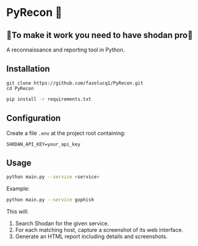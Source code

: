 # PyRecon 🧭

## 🚨To make it work you need to have shodan pro🚨

A reconnaissance and reporting tool in Python.  

## Installation
```
git clone https://github.com/fazelucq1/PyRecon.git
cd PyRecon
```
```bash
pip install -r requirements.txt
```

## Configuration
Create a file `.env` at the project root containing:
```
SHODAN_API_KEY=your_api_key
```

## Usage
```bash
python main.py --service <service>
```
Example:
```bash
python main.py --service gophish
```
This will:  
1. Search Shodan for the given service.  
2. For each matching host, capture a screenshot of its web interface.  
3. Generate an HTML report including details and screenshots.

